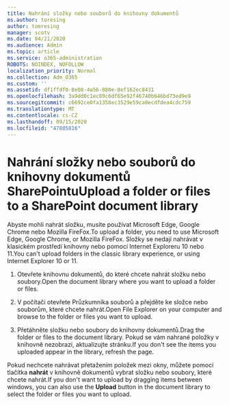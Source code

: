 ```yaml
---
title: Nahrání složky nebo souborů do knihovny dokumentů
ms.author: toresing
author: tomresing
manager: scotv
ms.date: 04/21/2020
ms.audience: Admin
ms.topic: article
ms.service: o365-administration
ROBOTS: NOINDEX, NOFOLLOW
localization_priority: Normal
ms.collection: Adm_O365
ms.custom: ''
ms.assetid: df1ffdf0-8e08-4a56-880e-8ef162ec8431
ms.openlocfilehash: 3a9dd0c1ec89c6df65e92f46740b646bd73ed9e9
ms.sourcegitcommit: c6692ce0fa1358ec3529e59ca0ecdfdea4cdc759
ms.translationtype: MT
ms.contentlocale: cs-CZ
ms.lasthandoff: 09/15/2020
ms.locfileid: "47805816"
---
```

# <a name="upload-a-folder-or-files-to-a-sharepoint-document-library"></a><span data-ttu-id="2eee9-102">Nahrání složky nebo souborů do knihovny dokumentů SharePointu</span><span class="sxs-lookup"><span data-stu-id="2eee9-102">Upload a folder or files to a SharePoint document library</span></span>

<span data-ttu-id="2eee9-103">Abyste mohli nahrát složku, musíte používat Microsoft Edge, Google Chrome nebo Mozilla FireFox.</span><span class="sxs-lookup"><span data-stu-id="2eee9-103">To upload a folder, you need to use Microsoft Edge, Google Chrome, or Mozilla FireFox.</span></span> <span data-ttu-id="2eee9-104">Složky se nedají nahrávat v klasickém prostředí knihovny nebo pomocí Internet Exploreru 10 nebo 11.</span><span class="sxs-lookup"><span data-stu-id="2eee9-104">You can't upload folders in the classic library experience, or using Internet Explorer 10 or 11.</span></span>
  
1. <span data-ttu-id="2eee9-105">Otevřete knihovnu dokumentů, do které chcete nahrát složku nebo soubory.</span><span class="sxs-lookup"><span data-stu-id="2eee9-105">Open the document library where you want to upload a folder or files.</span></span>
    
2. <span data-ttu-id="2eee9-106">V počítači otevřete Průzkumníka souborů a přejděte ke složce nebo souborům, které chcete nahrát.</span><span class="sxs-lookup"><span data-stu-id="2eee9-106">Open File Explorer on your computer and browse to the folder or files you want to upload.</span></span>
    
3. <span data-ttu-id="2eee9-107">Přetáhněte složku nebo soubory do knihovny dokumentů.</span><span class="sxs-lookup"><span data-stu-id="2eee9-107">Drag the folder or files to the document library.</span></span> <span data-ttu-id="2eee9-108">Pokud se vám nahrané položky v knihovně nezobrazí, aktualizujte stránku.</span><span class="sxs-lookup"><span data-stu-id="2eee9-108">If you don't see the items you uploaded appear in the library, refresh the page.</span></span> 
    
<span data-ttu-id="2eee9-109">Pokud nechcete nahrávat přetažením položek mezi okny, můžete pomocí tlačítka **nahrát** v knihovně dokumentů vybrat složku nebo soubory, které chcete nahrát.</span><span class="sxs-lookup"><span data-stu-id="2eee9-109">If you don't want to upload by dragging items between windows, you can also use the **Upload** button in the document library to select the folder or files you want to upload.</span></span> 
  

